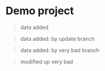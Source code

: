 # Demo project

> data added

> data added: by update branch

> data added: by very bad branch

> modified up very bad
